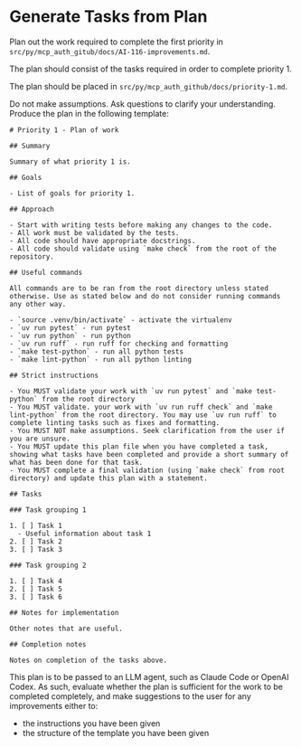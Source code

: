 # Generate Tasks from Plan

Plan out the work required to complete the first priority in `src/py/mcp_auth_gitub/docs/AI-116-improvements.md`.

The plan should consist of the tasks required in order to complete priority 1.

The plan should be placed in `src/py/mcp_auth_github/docs/priority-1.md`.

Do not make assumptions. Ask questions to clarify your understanding.
     
Produce the plan in the following template:

```
# Priority 1 - Plan of work

## Summary

Summary of what priority 1 is.

## Goals

- List of goals for priority 1.

## Approach 

- Start with writing tests before making any changes to the code. 
- All work must be validated by the tests. 
- All code should have appropriate docstrings.
- All code should validate using `make check` from the root of the repository.

## Useful commands

All commands are to be ran from the root directory unless stated otherwise. Use as stated below and do not consider running commands any other way.

- `source .venv/bin/activate` - activate the virtualenv
- `uv run pytest` - run pytest
- `uv run python` - run python
- `uv run ruff` - run ruff for checking and formatting
- `make test-python` - run all python tests
- `make lint-python` - run all python linting

## Strict instructions

- You MUST validate your work with `uv run pytest` and `make test-python` from the root directory
- You MUST validate. your work with `uv run ruff check` and `make lint-python` from the root directory. You may use `uv run ruff` to complete linting tasks such as fixes and formatting.
- You MUST NOT make assumptions. Seek clarification from the user if you are unsure.
- You MUST update this plan file when you have completed a task, showing what tasks have been completed and provide a short summary of what has been done for that task. 
- You MUST complete a final validation (using `make check` from root directory) and update this plan with a statement. 

## Tasks

### Task grouping 1

1. [ ] Task 1
  - Useful information about task 1
2. [ ] Task 2
3. [ ] Task 3

### Task grouping 2

1. [ ] Task 4
2. [ ] Task 5
3. [ ] Task 6

## Notes for implementation

Other notes that are useful.

## Completion notes

Notes on completion of the tasks above.
```

This plan is to be passed to an LLM agent, such as Claude Code or OpenAI Codex. As such, evaluate whether the plan is sufficient for the work to be completed completely, and make suggestions to the user for any improvements either to:

- the instructions you have been given
- the structure of the template you have been given
